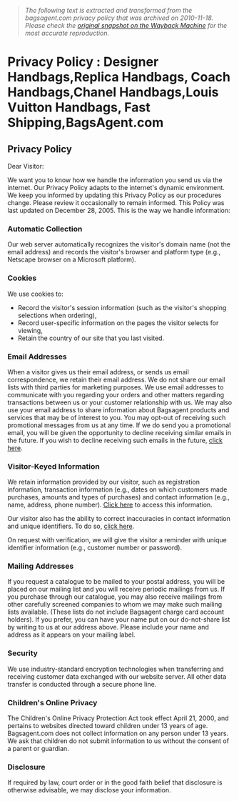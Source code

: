 > *The following text is extracted and transformed from the bagsagent.com privacy policy that was archived on 2010-11-18. Please check the [original snapshot on the Wayback Machine](https://web.archive.org/web/20101118055749id_/http%3A//www.bagsagent.com/page.html%3Fid%3D11) for the most accurate reproduction.*

# Privacy Policy : Designer Handbags,Replica Handbags, Coach Handbags,Chanel Handbags,Louis Vuitton Handbags, Fast Shipping,BagsAgent.com

## Privacy Policy

Dear Visitor: 

We want you to know how we handle the information you send us via the internet. Our Privacy Policy adapts to the internet's dynamic environment. We keep you informed by updating this Privacy Policy as our procedures change. Please review it occasionally to remain informed. This Policy was last updated on December 28, 2005. This is the way we handle information: 

### Automatic Collection

Our web server automatically recognizes the visitor's domain name (not the email address) and records the visitor's browser and platform type (e.g., Netscape browser on a Microsoft platform). 

### Cookies

We use cookies to:   


  * Record the visitor's session information (such as the visitor's shopping selections when ordering), 
  * Record user-specific information on the pages the visitor selects for viewing, 
  * Retain the country of our site that you last visited. 



### Email Addresses

When a visitor gives us their email address, or sends us email correspondence, we retain their email address. We do not share our email lists with third parties for marketing purposes. We use email addresses to communicate with you regarding your orders and other matters regarding transactions between us or your customer relationship with us. We may also use your email address to share information about Bagsagent products and services that may be of interest to you. You may opt-out of receiving such promotional messages from us at any time. If we do send you a promotional email, you will be given the opportunity to decline receiving similar emails in the future. If you wish to decline receiving such emails in the future, [click here](http://www.bagsagent.com/index.php?main_page=login).

### Visitor-Keyed Information

We retain information provided by our visitor, such as registration information, transaction information (e.g., dates on which customers made purchases, amounts and types of purchases) and contact information (e.g., name, address, phone number). [Click here](http://www.bagsagent.com/index.php?main_page=login) to access this information. 

Our visitor also has the ability to correct inaccuracies in contact information and unique identifiers. To do so, [click here](http://www.bagsagent.com/index.php?main_page=login). 

On request with verification, we will give the visitor a reminder with unique identifier information (e.g., customer number or password). 

### Mailing Addresses

If you request a catalogue to be mailed to your postal address, you will be placed on our mailing list and you will receive periodic mailings from us. If you purchase through our catalogue, you may also receive mailings from other carefully screened companies to whom we may make such mailing lists available. (These lists do not include Bagsagent charge card account holders). If you prefer, you can have your name put on our do-not-share list by writing to us at our address above. Please include your name and address as it appears on your mailing label. 

### Security

We use industry-standard encryption technologies when transferring and receiving customer data exchanged with our website server. All other data transfer is conducted through a secure phone line. 

### Children's Online Privacy

The Children's Online Privacy Protection Act took effect April 21, 2000, and pertains to websites directed toward children under 13 years of age. Bagsagent.com does not collect information on any person under 13 years. We ask that children do not submit information to us without the consent of a parent or guardian.   


### Disclosure

If required by law, court order or in the good faith belief that disclosure is otherwise advisable, we may disclose your information. 
